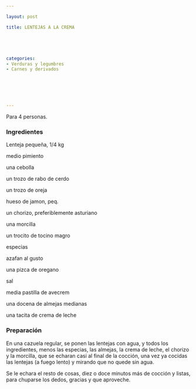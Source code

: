 ```yaml
---

layout: post

title: LENTEJAS A LA CREMA





categories:
- Verduras y legumbres
- Carnes y derivados






---
```


Para 4 personas.

<h3>Ingredientes</h3>

Lenteja pequeña, 1/4 kg

medio pimiento

una cebolla

un trozo de rabo de cerdo

un trozo de oreja

hueso de jamon, peq.

un chorizo, preferiblemente asturiano

una morcilla

un trocito de tocino magro

especias

azafan al gusto

una pizca de oregano

sal

media pastilla de avecrem

una docena de almejas medianas

una tacita de crema de leche

<h3>Preparación</h3>

En una cazuela regular, se ponen las lentejas con agua, y todos los ingredientes, menos las especias, las almejas, la crema de leche, el chorizo y la morcilla, que se echaran casi al final de la cocción, una vez ya cocidas las lentejas (a fuego lento) y mirando que no quede sin agua.

Se le echara el resto de cosas, diez o doce minutos más de cocción y listas, para chuparse los dedos, gracias y que aproveche.
